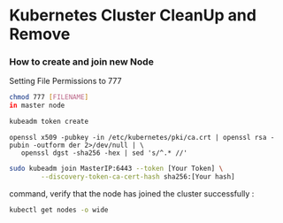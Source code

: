 # Kubernetes Cluster CleanUp and Remove 

### How to create and join new Node 
Setting File Permissions to 777  
```bash
chmod 777 [FILENAME]
in master node
```
```bash 
kubeadm token create 
```
```bah
openssl x509 -pubkey -in /etc/kubernetes/pki/ca.crt | openssl rsa -pubin -outform der 2>/dev/null | \
   openssl dgst -sha256 -hex | sed 's/^.* //'
``` 
```bash 
sudo kubeadm join MasterIP:6443 --token [Your Token] \
        --discovery-token-ca-cert-hash sha256:[Your hash] 
``` 

 command, verify that the node has joined the cluster successfully : 
 ```bash
kubectl get nodes -o wide
```
